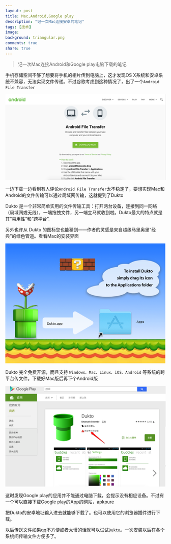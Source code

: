 ```yaml
---
layout: post
title: Mac,Android,Google play
description: "记一次Mac连接安卓的笔记"
tags: [技术]
image:
background: triangular.png
comments: true
share: true
---
```


> 记一次Mac连接Android和Google play电脑下载的笔记

手机存储空间不够了想要将手机的相片传到电脑上，这才发现OS X系统和安卓系统不兼容，无法实现文件传递。不过谷歌考虑到这种情况了，出了一个`Android File Transfer`

![img](/images/article/2016-2-12/1.png)

<!-- more -->

一边下载一边看到有人评论`Android File Transfer`太不稳定了，要想实现Mac和Android的文件传输可以通过局域网传输，这就提到了Dukto

Dukto 是一个非常简单实用的文件传输工具：打开两台设备，连接到同一网络（局域网或无线），一端拖拽文件，另一端立马就收到啦。Dukto最大的特点就是其“易用性”和“跨平台”.

另外也许从 Dukto 的图标您也能猜到——作者的灵感是来自超级马里奥里“经典”的绿色管道。看看Mac的安装界面

![img](/images/article/2016-2-12/3.png)

Dukto 完全免费开源，而且支持 `Windows、Mac、Linux、iOS、Android` 等系统的跨平台传文件。下载好Mac版后再下个Android版

![img](/images/article/2016-2-12/2.png)

这时发现Google play的应用并不能通过电脑下载，会提示没有相应设备。不过有一个可以直接下载Google play的App的网站，[apkpure](https://apkpure.com/)

把Dukto的安卓地址输入进去就能够下载了。也可以使用它的浏览器插件进行下载。

以后传送文件如果qq不方便或者太慢的话就可以试试`Dukto`。一次安装以后在各个系统间传输文件方便多了。
